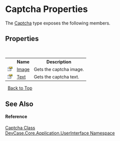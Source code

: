 # Captcha Properties
 

The <a href="T_DevCase_Core_Application_UserInterface_Captcha">Captcha</a> type exposes the following members.


## Properties
&nbsp;<table><tr><th></th><th>Name</th><th>Description</th></tr><tr><td>![Public property](media/pubproperty.gif "Public property")</td><td><a href="P_DevCase_Core_Application_UserInterface_Captcha_Image">Image</a></td><td>
Gets the captcha image.</td></tr><tr><td>![Public property](media/pubproperty.gif "Public property")</td><td><a href="P_DevCase_Core_Application_UserInterface_Captcha_Text">Text</a></td><td>
Gets the captcha text.</td></tr></table>&nbsp;
<a href="#captcha-properties">Back to Top</a>

## See Also


#### Reference
<a href="T_DevCase_Core_Application_UserInterface_Captcha">Captcha Class</a><br /><a href="N_DevCase_Core_Application_UserInterface">DevCase.Core.Application.UserInterface Namespace</a><br />